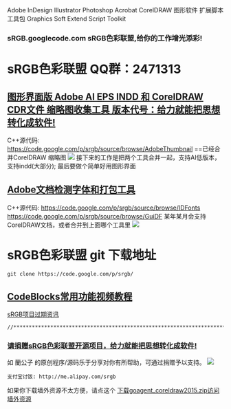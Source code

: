 Adobe InDesign Illustrator  Photoshop  Acrobat CorelDRAW
图形软件 扩展脚本工具包
Graphics Soft Extend Script Toolkit

### sRGB.googlecode.com   sRGB色彩联盟,给你的工作增光添彩! ###

# sRGB色彩联盟 QQ群：2471313 #

## [图形界面版 Adobe AI EPS INDD 和 CorelDRAW CDR文件 缩略图收集工具 版本代号：给力就能把思想转化成软件!](https://srgb.googlecode.com/files/GuiACThumbnail.zip) ##
C++源代码: https://code.google.com/p/srgb/source/browse/AdobeThumbnail
==已经合并CorelDRAW 缩略图
[![](https://srgb.googlecode.com/git/png/AdobeThumbnai.png)](https://code.google.com/p/srgb/)
接下来的工作是把两个工具合并一起，支持AI低版本，支持indd(大部分); 最后要做个简单好用图形界面

## [Adobe文档检测字体和打包工具](https://code.google.com/p/srgb/downloads/detail?name=AdobeFonts.7z) ##
C++源代码: https://code.google.com/p/srgb/source/browse/IDFonts     https://code.google.com/p/srgb/source/browse/GuiDF
某年某月会支持 CorelDRAW文档，或者合并到上面哪个工具里
[![](https://srgb.googlecode.com/git/png/AdobeFonts.png)](https://code.google.com/p/srgb/)
# sRGB色彩联盟 git 下载地址 #
```
git clone https://code.google.com/p/srgb/
```

## [CodeBlocks常用功能视频教程](https://srgb.googlecode.com/files/CBLearnVod.7z) ##

[sRGB项目过期资讯](https://code.google.com/p/srgb/wiki/sRGB_oldlog)
```
//******************************************************************************//
```
### [请捐赠sRGB色彩联盟开源项目，给力就能把思想转化成软件!](http://me.alipay.com/srgb) ###
如 蘭公子 的原创程序/源码乐于分享对你有所帮助，可通过捐赠予以支持。
[![](https://img.alipay.com/sys/personalprod/style/mc/btn-index.png)](https://me.alipay.com/srgb)
```
支付宝讨饭: http://me.alipay.com/srgb 
```

如果你下载墙外资源不太方便，请点这个
[下载goagent\_coreldraw2015.zip访问墙外资源](http://srgb.vicp.net/soft/goagent_coreldraw2015.7z)